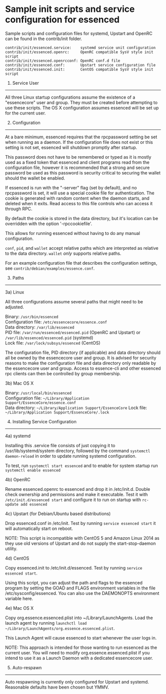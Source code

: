 Sample init scripts and service configuration for essenced
==========================================================

Sample scripts and configuration files for systemd, Upstart and OpenRC
can be found in the contrib/init folder.

    contrib/init/essenced.service:    systemd service unit configuration
    contrib/init/essenced.openrc:     OpenRC compatible SysV style init script
    contrib/init/essenced.openrcconf: OpenRC conf.d file
    contrib/init/essenced.conf:       Upstart service configuration file
    contrib/init/essenced.init:       CentOS compatible SysV style init script

1. Service User
---------------------------------

All three Linux startup configurations assume the existence of a "essencecore" user
and group.  They must be created before attempting to use these scripts.
The OS X configuration assumes essenced will be set up for the current user.

2. Configuration
---------------------------------

At a bare minimum, essenced requires that the rpcpassword setting be set
when running as a daemon.  If the configuration file does not exist or this
setting is not set, essenced will shutdown promptly after startup.

This password does not have to be remembered or typed as it is mostly used
as a fixed token that essenced and client programs read from the configuration
file, however it is recommended that a strong and secure password be used
as this password is security critical to securing the wallet should the
wallet be enabled.

If essenced is run with the "-server" flag (set by default), and no rpcpassword is set,
it will use a special cookie file for authentication. The cookie is generated with random
content when the daemon starts, and deleted when it exits. Read access to this file
controls who can access it through RPC.

By default the cookie is stored in the data directory, but it's location can be overridden
with the option '-rpccookiefile'.

This allows for running essenced without having to do any manual configuration.

`conf`, `pid`, and `wallet` accept relative paths which are interpreted as
relative to the data directory. `wallet` *only* supports relative paths.

For an example configuration file that describes the configuration settings,
see `contrib/debian/examples/essence.conf`.

3. Paths
---------------------------------

3a) Linux

All three configurations assume several paths that might need to be adjusted.

Binary:              `/usr/bin/essenced`  
Configuration file:  `/etc/essencecore/essence.conf`  
Data directory:      `/var/lib/essenced`  
PID file:            `/var/run/essenced/essenced.pid` (OpenRC and Upstart) or `/var/lib/essenced/essenced.pid` (systemd)  
Lock file:           `/var/lock/subsys/essenced` (CentOS)  

The configuration file, PID directory (if applicable) and data directory
should all be owned by the essencecore user and group.  It is advised for security
reasons to make the configuration file and data directory only readable by the
essencecore user and group.  Access to essence-cli and other essenced rpc clients
can then be controlled by group membership.

3b) Mac OS X

Binary:              `/usr/local/bin/essenced`  
Configuration file:  `~/Library/Application Support/EssenceCore/essence.conf`  
Data directory:      `~/Library/Application Support/EssenceCore`
Lock file:           `~/Library/Application Support/EssenceCore/.lock`

4. Installing Service Configuration
-----------------------------------

4a) systemd

Installing this .service file consists of just copying it to
/usr/lib/systemd/system directory, followed by the command
`systemctl daemon-reload` in order to update running systemd configuration.

To test, run `systemctl start essenced` and to enable for system startup run
`systemctl enable essenced`

4b) OpenRC

Rename essenced.openrc to essenced and drop it in /etc/init.d.  Double
check ownership and permissions and make it executable.  Test it with
`/etc/init.d/essenced start` and configure it to run on startup with
`rc-update add essenced`

4c) Upstart (for Debian/Ubuntu based distributions)

Drop essenced.conf in /etc/init.  Test by running `service essenced start`
it will automatically start on reboot.

NOTE: This script is incompatible with CentOS 5 and Amazon Linux 2014 as they
use old versions of Upstart and do not supply the start-stop-daemon utility.

4d) CentOS

Copy essenced.init to /etc/init.d/essenced. Test by running `service essenced start`.

Using this script, you can adjust the path and flags to the essenced program by
setting the GOAD and FLAGS environment variables in the file
/etc/sysconfig/essenced. You can also use the DAEMONOPTS environment variable here.

4e) Mac OS X

Copy org.essence.essenced.plist into ~/Library/LaunchAgents. Load the launch agent by
running `launchctl load ~/Library/LaunchAgents/org.essence.essenced.plist`.

This Launch Agent will cause essenced to start whenever the user logs in.

NOTE: This approach is intended for those wanting to run essenced as the current user.
You will need to modify org.essence.essenced.plist if you intend to use it as a
Launch Daemon with a dedicated essencecore user.

5. Auto-respawn
-----------------------------------

Auto respawning is currently only configured for Upstart and systemd.
Reasonable defaults have been chosen but YMMV.
